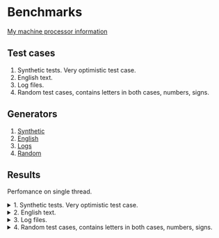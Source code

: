 # Benchmarks

[My machine processor information](procinfo)

## Test cases

1. Synthetic tests. Very optimistic test case.
2. English text.
3. Log files.
4. Random test cases, contains letters in both cases, numbers, signs.

## Generators

1. [Synthetic](/todo.txt)
2. [English](/todo.txt)
3. [Logs](/todo.txt)
4. [Random](/todo.txt)

## Results

Perfomance on single thread.

<details><summary>1. Synthetic tests. Very optimistic test case.</summary>
<p>

| Approx. origin size | Encoded size | Saved space | Elapsed time (ms) | Performance |
| ------------------- | ------------ | ----------- | ----------------- | ----------- |
| 10 KiB              | TODO         | TODO        | TODO              | TODO        |
| 100 KiB             | TODO         | TODO        | TODO              | TODO        |
| 1 MiB               | TODO         | TODO        | TODO              | TODO        |
| 10 MiB              | TODO         | TODO        | TODO              | TODO        |
| 100 MiB             | TODO         | TODO        | TODO              | TODO        |
| 1 GiB               | TODO         | TODO        | TODO              | TODO        |
| 10 GiB              | TODO         | TODO        | TODO              | TODO        |

</p>
</details>
<details><summary>2. English text.</summary>
<p>

| Approx. origin size | Encoded size | Saved space | Elapsed time (ms) | Performance |
| ------------------- | ------------ | ----------- | ----------------- | ----------- |
| 10 KiB              | TODO         | TODO        | TODO              | TODO        |
| 100 KiB             | TODO         | TODO        | TODO              | TODO        |
| 1 MiB               | TODO         | TODO        | TODO              | TODO        |
| 10 MiB              | TODO         | TODO        | TODO              | TODO        |
| 100 MiB             | TODO         | TODO        | TODO              | TODO        |
| 1 GiB               | TODO         | TODO        | TODO              | TODO        |
| 10 GiB              | TODO         | TODO        | TODO              | TODO        |

</p>
</details>
<details><summary>3. Log files.</summary>
<p>

| Approx. origin size | Encoded size | Saved space | Elapsed time (ms) | Performance |
| ------------------- | ------------ | ----------- | ----------------- | ----------- |
| 10 KiB              | TODO         | TODO        | TODO              | TODO        |
| 100 KiB             | TODO         | TODO        | TODO              | TODO        |
| 1 MiB               | TODO         | TODO        | TODO              | TODO        |
| 10 MiB              | TODO         | TODO        | TODO              | TODO        |
| 100 MiB             | TODO         | TODO        | TODO              | TODO        |
| 1 GiB               | TODO         | TODO        | TODO              | TODO        |
| 10 GiB              | TODO         | TODO        | TODO              | TODO        |

</p>
</details>

<details><summary>4. Random test cases, contains letters in both cases, numbers, signs.</summary>
<p>

| Approx. origin size | Encoded size | Saved space | Elapsed time (ms) | Performance |
| ------------------- | ------------ | ----------- | ----------------- | ----------- |
| 10 KiB              | TODO         | TODO        | TODO              | TODO        |
| 100 KiB             | TODO         | TODO        | TODO              | TODO        |
| 1 MiB               | TODO         | TODO        | TODO              | TODO        |
| 10 MiB              | TODO         | TODO        | TODO              | TODO        |
| 100 MiB             | TODO         | TODO        | TODO              | TODO        |
| 1 GiB               | TODO         | TODO        | TODO              | TODO        |
| 10 GiB              | TODO         | TODO        | TODO              | TODO        |

</p>
</details>

